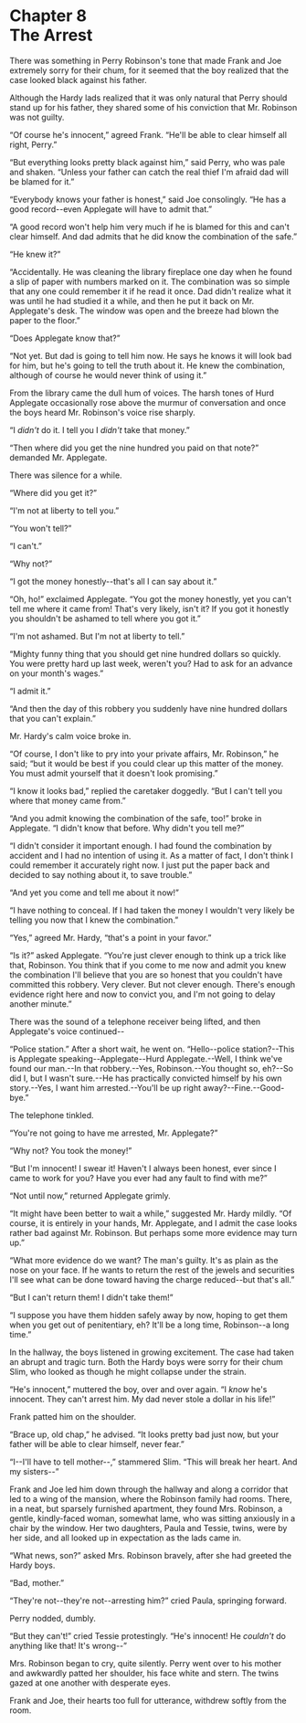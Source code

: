 # Chapter 8 <br/> The Arrest


There was something in Perry Robinson's tone that made Frank and Joe extremely sorry for their chum, for it seemed that the boy realized that the case looked black against his father.

Although the Hardy lads realized that it was only natural that Perry should stand up for his father, they shared some of his conviction that Mr. Robinson was not guilty.

“Of course he's innocent,” agreed Frank. “He'll be able to clear himself all right, Perry.”

“But everything looks pretty black against him,” said Perry, who was pale and shaken. “Unless your father can catch the real thief I'm afraid dad will be blamed for it.”

“Everybody knows your father is honest,” said Joe consolingly. “He has a good record--even Applegate will have to admit that.”

“A good record won't help him very much if he is blamed for this and can't clear himself. And dad admits that he did know the combination of the safe.”

“He knew it?”

“Accidentally. He was cleaning the library fireplace one day when he found a slip of paper with numbers marked on it. The combination was so simple that any one could remember it if he read it once. Dad didn't realize what it was until he had studied it a while, and then he put it back on Mr. Applegate's desk. The window was open and the breeze had blown the paper to the floor.”

“Does Applegate know that?”

“Not yet. But dad is going to tell him now. He says he knows it will look bad for him, but he's going to tell the truth about it. He knew the combination, although of course he would never think of using it.”

From the library came the dull hum of voices. The harsh tones of Hurd Applegate occasionally rose above the murmur of conversation and once the boys heard Mr. Robinson's voice rise sharply.

“I *didn't* do it. I tell you I *didn't* take that money.”

“Then where did you get the nine hundred you paid on that note?” demanded Mr. Applegate.

There was silence for a while.

“Where did you get it?”

“I'm not at liberty to tell you.”

“You won't tell?”

“I can't.”

“Why not?”

“I got the money honestly--that's all I can say about it.”

“Oh, ho!” exclaimed Applegate. “You got the money honestly, yet you can't tell me where it came from! That's very likely, isn't it? If you got it honestly you shouldn't be ashamed to tell where you got it.”

“I'm not ashamed. But I'm not at liberty to tell.”

“Mighty funny thing that you should get nine hundred dollars so quickly. You were pretty hard up last week, weren't you? Had to ask for an advance on your month's wages.”

“I admit it.”

“And then the day of this robbery you suddenly have nine hundred dollars that you can't explain.”

Mr. Hardy's calm voice broke in.

“Of course, I don't like to pry into your private affairs, Mr. Robinson,” he said; “but it would be best if you could clear up this matter of the money. You must admit yourself that it doesn't look promising.”

“I know it looks bad,” replied the caretaker doggedly. “But I can't tell you where that money came from.”

“And you admit knowing the combination of the safe, too!” broke in Applegate. “I didn't know that before. Why didn't you tell me?”

“I didn't consider it important enough. I had found the combination by accident and I had no intention of using it. As a matter of fact, I don't think I could remember it accurately right now. I just put the paper back and decided to say nothing about it, to save trouble.”

“And yet you come and tell me about it now!”

“I have nothing to conceal. If I had taken the money I wouldn't very likely be telling you now that I knew the combination.”

“Yes,” agreed Mr. Hardy, “that's a point in your favor.”

“Is it?” asked Applegate. “You're just clever enough to think up a trick like that, Robinson. You think that if you come to me now and admit you knew the combination I'll believe that you are so honest that you couldn't have committed this robbery. Very clever. But not clever enough. There's enough evidence right here and now to convict you, and I'm not going to delay another minute.”

There was the sound of a telephone receiver being lifted, and then Applegate's voice continued--

“Police station.” After a short wait, he went on. “Hello--police station?--This is Applegate speaking--Applegate--Hurd Applegate.--Well, I think we've found our man.--In that robbery.--Yes, Robinson.--You thought so, eh?--So did I, but I wasn't sure.--He has practically convicted himself by his own story.--Yes, I want him arrested.--You'll be up right away?--Fine.--Good-bye.”

The telephone tinkled.

“You're not going to have me arrested, Mr. Applegate?”

“Why not? You took the money!”

“But I'm innocent! I swear it! Haven't I always been honest, ever since I came to work for you? Have you ever had any fault to find with me?”

“Not until now,” returned Applegate grimly.

“It might have been better to wait a while,” suggested Mr. Hardy mildly. “Of course, it is entirely in your hands, Mr. Applegate, and I admit the case looks rather bad against Mr. Robinson. But perhaps some more evidence may turn up.”

“What more evidence do we want? The man's guilty. It's as plain as the nose on your face. If he wants to return the rest of the jewels and securities I'll see what can be done toward having the charge reduced--but that's all.”

“But I can't return them! I didn't take them!”

“I suppose you have them hidden safely away by now, hoping to get them when you get out of penitentiary, eh? It'll be a long time, Robinson--a long time.”

In the hallway, the boys listened in growing excitement. The case had taken an abrupt and tragic turn. Both the Hardy boys were sorry for their chum Slim, who looked as though he might collapse under the strain.

“He's innocent,” muttered the boy, over and over again. “I *know* he's innocent. They can't arrest him. My dad never stole a dollar in his life!”

Frank patted him on the shoulder.

“Brace up, old chap,” he advised. “It looks pretty bad just now, but your father will be able to clear himself, never fear.”

“I--I'll have to tell mother--,” stammered Slim. “This will break her heart. And my sisters--”

Frank and Joe led him down through the hallway and along a corridor that led to a wing of the mansion, where the Robinson family had rooms. There, in a neat, but sparsely furnished apartment, they found Mrs. Robinson, a gentle, kindly-faced woman, somewhat lame, who was sitting anxiously in a chair by the window. Her two daughters, Paula and Tessie, twins, were by her side, and all looked up in expectation as the lads came in.

“What news, son?” asked Mrs. Robinson bravely, after she had greeted the Hardy boys.

“Bad, mother.”

“They're not--they're not--arresting him?” cried Paula, springing forward.

Perry nodded, dumbly.

“But they can't!” cried Tessie protestingly. “He's innocent! He *couldn't* do anything like that! It's wrong--”

Mrs. Robinson began to cry, quite silently. Perry went over to his mother and awkwardly patted her shoulder, his face white and stern. The twins gazed at one another with desperate eyes.

Frank and Joe, their hearts too full for utterance, withdrew softly from the room.